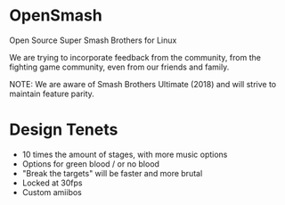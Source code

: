 # OpenSmash

Open Source Super Smash Brothers for Linux

We are trying to incorporate feedback from the community, from the fighting game community, even from our friends and family.

NOTE: We are aware of Smash Brothers Ultimate (2018) and will strive to maintain feature parity.

# Design Tenets
- 10 times the amount of stages, with more music options
- Options for green blood / or no blood
- "Break the targets" will be faster and more brutal
- Locked at 30fps
- Custom amiibos
